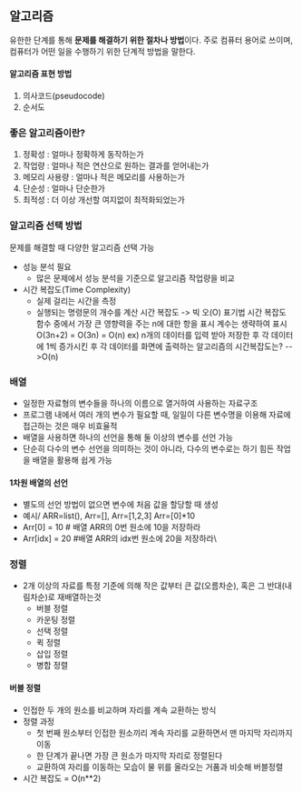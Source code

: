 ## 알고리즘
유한한 단계를 통해 **문제를 해결하기 위한 절차나 방법**이다. 주로 컴퓨터 용어로 쓰이며, 컴퓨터가 어떤 일을 수행하기 위한 단계적 방법을 말한다.

#### 알고리즘 표현 방법
1. 의사코드(pseudocode)
2. 순서도

### 좋은 알고리즘이란?
1. 정확성 : 얼마나 정확하게 동작하는가
2. 작업량 : 얼마나 적은 연산으로 원하는 결과를 얻어내는가
3. 메모리 사용량 : 얼마나 적은 메모리를 사용하는가
4. 단순성 : 얼마나 단순한가
5. 최적성 : 더 이상 개선할 여지없이 최적화되었는가
  
### 알고리즘 선택 방법
문제를 해결할 때 다양한 알고리즘 선택 가능
- 성능 분석 필요
  - 많은 문제에서 성능 분석을 기준으로 알고리즘 작업량을 비교
- 시간 복잡도(Time Complexity)
  - 실제 걸리는 시간을 측정
  - 실행되는 명령문의 개수를 계산
시간 복잡도 -> 빅 오(O) 표기법
시간 복잡도 함수 중에서 가장 큰 영향력을 주는 n에 대한 항을 표시
계수는 생략하여 표시
O(3n+2) = O(3n) = O(n)
ex) n개의 데이터를 입력 받아 저장한 후 각 데이터에 1씩 증가시킨 후 각 데이터를 화면에 출력하는 알고리즘의 시간복잡도는? -->O(n)

### 배열
- 일정한 자료형의 변수들을 하나의 이름으로 열거하여 사용하는 자료구조
- 프로그램 내에서 여러 개의 변수가 필요할 때, 일일이 다른 변수명을 이용해 자료에 접근하는 것은 매우 비효율적
- 배열을 사용하면 하나의 선언을 통해 둘 이상의 변수를 선언 가능
- 단순히 다수의 변수 선언을 의미하는 것이 아니라, 다수의 변수로는 하기 힘든 작업을 배열을 활용해 쉽게 가능

#### 1차원 배열의 선언
- 별도의 선언 방법이 없으면 변수에 처음 값을 할당할 때 생성
- 예시/ ARR=list(), Arr=[], Arr=[1,2,3] Arr=[0]*10
- Arr[0] = 10 # 배열 ARR의 0번 원소에 10을 저장하라
- Arr[idx] = 20 #배열 ARR의 idx번 원소에 20을 저장하라\

### 정렬
- 2개 이상의 자료를 특정 기준에 의해 작은 값부터 큰 값(오름차순), 혹은 그 반대(내림차순)로 재배열하는것
  - 버블 정렬
  - 카운팅 정렬
  - 선택 정렬
  - 퀵 정렬
  - 삽입 정렬
  - 병합 정렬

#### 버블 정렬
- 인접한 두 개의 원소를 비교하며 자리를 계속 교환하는 방식
- 정렬 과정
  - 첫 번째 원소부터 인접한 원소끼리 계속 자리를 교환하면서 맨 마지막 자리까지 이동
  - 한 단계가 끝나면 가장 큰 원소가 마지막 자리로 정렬된다
  - 교환하여 자리를 이동하는 모습이 물 위를 올라오는 거품과 비슷해 버블정렬
- 시간 복잡도 = O(n**2)
